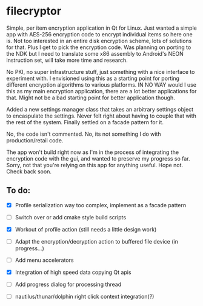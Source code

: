 # filecryptor
Simple, per item encryption application in Qt for Linux. Just wanted a simple app with AES-256 encryption code to encrypt individual items so here one is. Not too interested in an entire disk encryption scheme, lots of solutions for that. Plus I get to pick the encryption code. Was planning on porting to the NDK but I need to translate some x86 assembly to Android's NEON instruction set, will take more time and research.

No PKI, no super infrastructure stuff, just something with a nice interface to experiment with. I envisioned using this as a starting point for porting different encryption algorithms to various platforms. IN NO WAY would I use this as my main encryption application, there are a lot better applications for that. Might not be a bad starting point for better application though.

Added a new settings manager class that takes an arbitrary settings object to encaspulate the settings. Never felt right about having to couple that with the rest of the system. Finally settled on a facade pattern for it.

No, the code isn't commented. No, its not something I do with production/retail code.

The app won't build right now as I'm in the process of integrating the encryption code with the gui, and wanted to preserve my progress so far. Sorry, not that you're relying on this app for anything useful. Hope not. Check back soon.

## To do:
- [X] Profile serialization way too complex, implement as a facade pattern
- [ ] Switch over or add cmake style build scripts
- [X] Workout of profile action (still needs a little design work)
- [ ] Adapt the encryption/decryption action to buffered file device (in progress...)
- [ ] Add menu accelerators
- [X] Integration of high speed data copying Qt apis
- [ ] Add progress dialog for processing thread
- [ ] nautilus/thunar/dolphin right click context integration(?)


